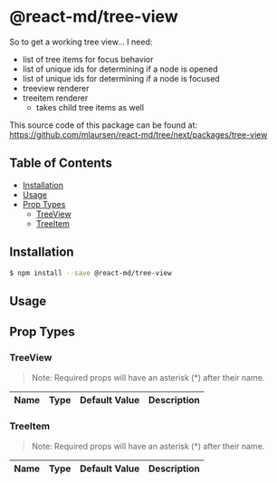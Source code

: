 # @react-md/tree-view

So to get a working tree view... I need:
- list of tree items for focus behavior
- list of unique ids for determining if a node is opened
- list of unique ids for determining if a node is focused
- treeview renderer
- treeitem renderer
  - takes child tree items as well


This source code of this package can be found at: https://github.com/mlaursen/react-md/tree/next/packages/tree-view

<!-- TOC_START -->
## Table of Contents
- [Installation](#installation)
- [Usage](#usage)
- [Prop Types](#prop-types)
  * [TreeView](#treeview)
  * [TreeItem](#treeitem)
<!-- TOC_END -->

## Installation
```sh
$ npm install --save @react-md/tree-view
```

## Usage
<!-- PROPS_START -->
## Prop Types
### TreeView


> Note: Required props will have an asterisk (*) after their name.

<table>
<thead>
<tr>
<th>Name</th>
<th>Type</th>
<th>Default Value</th>
<th>Description</th>
</tr>
</thead>
<tbody>

</tbody>
</table>


### TreeItem


> Note: Required props will have an asterisk (*) after their name.

<table>
<thead>
<tr>
<th>Name</th>
<th>Type</th>
<th>Default Value</th>
<th>Description</th>
</tr>
</thead>
<tbody>

</tbody>
</table>


<!-- PROPS_END -->



